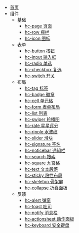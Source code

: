 * [首页](/)
* 组件
  * 基础
    * [hc-page 页面](../../src/components/hc-page/readme)
    * [hc-row 栅栏](../../src/components/hc-row/readme)
    * [hc-icon 图标](../../src/components/hc-icon/readme)
  * 表单
    * [hc-button 按钮](../../src/components/hc-button/readme)
    * [hc-input 输入框](../../src/components/hc-input/readme)
    * [hc-radio 单选](../../src/components/hc-radio/readme)
    * [hc-checkbox 复选](../../src/components/hc-checkbox/readme)
    * [hc-switch 开关](../../src/components/hc-switch/readme)
  * 布局
    * [hc-tag 标签](../../src/components/hc-tag/readme)
    * [hc-badge 徽章](../../src/components/hc-badge/readme)
    * [hc-cell 单元格](../../src/components/hc-cell/readme)
    * [hc-form 表单布局](../../src/components/hc-form/readme)
    * [hc-list 列表](../../src/components/hc-list/readme)
    * [hc-swiper 轮播图](../../src/components/hc-swiper/readme)
    * [hc-rate 星星评分](../../src/components/hc-rate/readme)
    * [hc-ripple 水波纹](../../src/components/hc-ripple/readme)
    * [hc-slider 滑块](../../src/components/hc-slider/readme)
    * [hc-signature 签名](../../src/components/hc-signature/readme)
    * [hc-noticebar 通知栏](../../src/components/hc-noticebar/readme)
    * [hc-search 搜索](../../src/components/hc-search/readme)
    * [hc-square 九宫格](../../src/components/hc-square/readme)
    * [hc-text 文本段落](../../src/components/hc-text/readme)
    * [hc-sticky 粘性布局](../../src/components/hc-sticky/readme)
    * [hc-skeleton 骨架屏](../../src/components/hc-skeleton/readme)
    * [hc-collapse 折叠面板](../../src/components/hc-collapse/readme)
  * 反馈
    * [hc-alert 弹窗](../../src/components/hc-alert/readme)
    * [hc-toast 吐司](../../src/components/hc-toast/readme)
    * [hc-notify 消息栏](../../src/components/hc-notify/readme)
    * [hc-actionsheet 动作面板](../../src/components/hc-actionsheet/readme)
    * [hc-keyboard 安全键盘](../../src/components/hc-keyboard/readme)